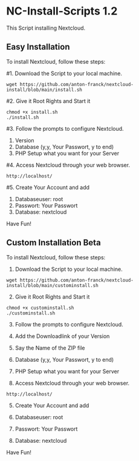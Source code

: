 # NC-Install-Scripts  1.2

This Script installing Nextcloud.

## Easy Installation

To install Nextcloud, follow these steps:

#1. Download the Script to your local machine.
```shell
wget https://github.com/anton-franck/nextcloud-install/blob/main/install.sh
```

#2. Give it Root Rights and Start it
```shell
chmod +x install.sh
./install.sh
```

#3. Follow the prompts to configure Nextcloud.

1. Version
2. Database (y,y, Your Passwort, y to end)
3. PHP Setup what you want for your Server


#4. Access Nextcloud through your web browser.
```plaintext
http://localhost/
```
#5. Create Your Account and add

1. Databaseuser: root
2. Passwort: Your Passwort
3. Database: nextcloud

Have Fun!


## Custom Installation Beta

To install Nextcloud, follow these steps:

1. Download the Script to your local machine.
```shell
wget https://github.com/anton-franck/nextcloud-install/blob/main/custominstall.sh
```

2. Give it Root Rights and Start it
```shell
chmod +x custominstall.sh
./custominstall.sh
```

3. Follow the prompts to configure Nextcloud.

1. Add the Downloadlink of your Version
2. Say the Name of the ZIP file
3. Database (y,y, Your Passwort, y to end)
4. PHP Setup what you want for your Server


4. Access Nextcloud through your web browser.
```plaintext
http://localhost/
```
5. Create Your Account and add

1. Databaseuser: root
2. Passwort: Your Passwort
3. Database: nextcloud

Have Fun!
